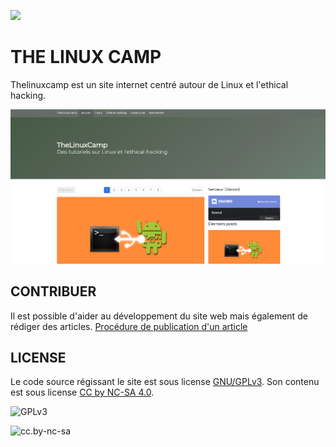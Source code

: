 ![](https://img.shields.io/github/repo-size/thelinuxcamp/thelinuxcamp.github.io)

# THE LINUX CAMP

Thelinuxcamp est un site internet centré autour de Linux et l'ethical hacking.

![](/assets/Capture.PNG)  

## CONTRIBUER

Il est possible d'aider au développement du site web mais également de rédiger des articles. 
[Procédure de publication d'un article](https://github.com/thelinuxcamp/thelinuxcamp.github.io/wiki/Contribuer)

## LICENSE

Le code source régissant le site est sous license [GNU/GPLv3](/LICENSE_2). Son contenu est sous license [CC by NC-SA 4.0](/LICENSE).

![GPLv3](/assets/logo_gplv3.png) 

![cc.by-nc-sa](/assets/by-nc-sa.eu.png)
